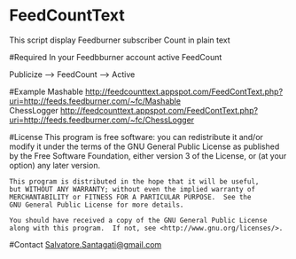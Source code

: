 # FeedCountText
This script display Feedburner subscriber Count in plain text

#Required
In your Feedbburner account active FeedCount

Publicize --> FeedCount --> Active

#Example
Mashable 	http://feedcounttext.appspot.com/FeedContText.php?uri=http://feeds.feedburner.com/~fc/Mashable <br />
ChessLogger	http://feedcounttext.appspot.com/FeedContText.php?uri=http://feeds.feedburner.com/~fc/ChessLogger

#License
    This program is free software: you can redistribute it and/or modify
    it under the terms of the GNU General Public License as published by
    the Free Software Foundation, either version 3 of the License, or
    (at your option) any later version.

    This program is distributed in the hope that it will be useful,
    but WITHOUT ANY WARRANTY; without even the implied warranty of
    MERCHANTABILITY or FITNESS FOR A PARTICULAR PURPOSE.  See the
    GNU General Public License for more details.

    You should have received a copy of the GNU General Public License
    along with this program.  If not, see <http://www.gnu.org/licenses/>.


#Contact
Salvatore.Santagati@gmail.com
